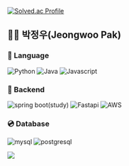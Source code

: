 [![Solved.ac Profile](http://mazassumnida.wtf/api/v2/generate_badge?boj=doubleclip)](https://solved.ac/doubleclip/)



## 👨‍💻 박정우(Jeongwoo Pak)    

### 🐥 Language
![Python](https://img.shields.io/badge/Python%20-3776AB?style=flat-square&logo=Python&logoColor=white)
![Java](https://img.shields.io/badge/-Java%20-ED8B00?style=flat-square&logo=java&logoColor=white)
![Javascript](https://img.shields.io/badge/Javascript%20-F7DF1E?style=flat-square&logo=javascript&logoColor=white)
### 🔭 Backend
![spring boot(study)](https://img.shields.io/badge/Spring%20boot%20-6DB33F?style=flat-square&logo=springboot&logoColor=white)
![Fastapi](https://img.shields.io/badge/Fastapi%20-009688?style=flat-square&logo=fastapi&logoColor=white)
![AWS](https://img.shields.io/badge/AWS-#232F3E?style=flat-square&logo=aws&logoColor=white)
### 💿 Database
![mysql](https://img.shields.io/badge/MySQL%20-005C84?style=flat-square&logo=mysql&logoColor=white)
![postgresql](https://img.shields.io/badge/MongoDB%20-47A248?style=flat-square&logo=postgresql&logoColor=white)

<img src="https://img.shields.io/badge/아이콘내용-바탕색?style=flat&logo=로고이름&logoColor=white"/>
